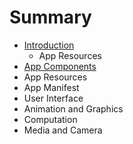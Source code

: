 # Summary

* [Introduction](README.md)
   * App Resources
* [App Components](chapter1.md)
* App Resources
* App Manifest
* User Interface
* Animation and Graphics
* Computation
* Media and Camera

